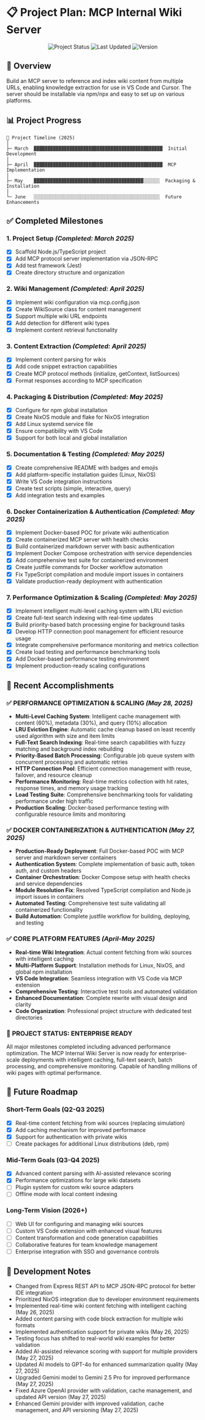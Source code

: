 # 📋 Project Plan: MCP Internal Wiki Server

<div align="center">

![Project Status](https://img.shields.io/badge/status-active-success.svg)
![Last Updated](https://img.shields.io/badge/last%20updated-May%2026%2C%202025-blue.svg)
![Version](https://img.shields.io/badge/version-1.0.0-blue.svg)

</div>

## 🔭 Overview

Build an MCP server to reference and index wiki content from multiple URLs, enabling knowledge extraction for use in VS Code and Cursor. The server should be installable via npm/npx and easy to set up on various platforms.

## 📊 Project Progress

```
📆 Project Timeline (2025)
│
├─ March  ▓▓▓▓▓▓▓▓▓▓▓▓▓▓▓▓▓▓▓▓▓▓▓▓▓▓▓▓▓▓▓▓▓▓▓▓▓▓▓▓▓▓▓▓▓▓▓  Initial Development
│
├─ April  ▓▓▓▓▓▓▓▓▓▓▓▓▓▓▓▓▓▓▓▓▓▓▓▓▓▓▓▓▓▓▓▓▓▓▓▓▓▓▓▓▓▓▓▓▓▓▓  MCP Implementation
│
├─ May    ▓▓▓▓▓▓▓▓▓▓▓▓▓▓▓▓▓▓▓▓▓▓▓▓▓▓▓▓▓▓▓▓▓▓▓▓▓▓▓▓░░░░░░  Packaging & Installation
│
└─ June   ░░░░░░░░░░░░░░░░░░░░░░░░░░░░░░░░░░░░░░░░░░░░░░  Future Enhancements
```

## ✅ Completed Milestones

### 1. **Project Setup** *(Completed: March 2025)*

- [x] Scaffold Node.js/TypeScript project
- [x] Add MCP protocol server implementation via JSON-RPC
- [x] Add test framework (Jest)
- [x] Create directory structure and organization

### 2. **Wiki Management** *(Completed: April 2025)*

- [x] Implement wiki configuration via mcp.config.json
- [x] Create WikiSource class for content management
- [x] Support multiple wiki URL endpoints
- [x] Add detection for different wiki types
- [x] Implement content retrieval functionality

### 3. **Content Extraction** *(Completed: April 2025)*

- [x] Implement content parsing for wikis
- [x] Add code snippet extraction capabilities
- [x] Create MCP protocol methods (initialize, getContext, listSources)
- [x] Format responses according to MCP specification

### 4. **Packaging & Distribution** *(Completed: May 2025)*

- [x] Configure for npm global installation
- [x] Create NixOS module and flake for NixOS integration
- [x] Add Linux systemd service file
- [x] Ensure compatibility with VS Code
- [x] Support for both local and global installation

### 5. **Documentation & Testing** *(Completed: May 2025)*

- [x] Create comprehensive README with badges and emojis
- [x] Add platform-specific installation guides (Linux, NixOS)
- [x] Write VS Code integration instructions
- [x] Create test scripts (simple, interactive, query)
- [x] Add integration tests and examples

### 6. **Docker Containerization & Authentication** *(Completed: May 2025)*

- [x] Implement Docker-based POC for private wiki authentication
- [x] Create containerized MCP server with health checks
- [x] Build containerized markdown server with basic authentication
- [x] Implement Docker Compose orchestration with service dependencies
- [x] Add comprehensive test suite for containerized environment
- [x] Create justfile commands for Docker workflow automation
- [x] Fix TypeScript compilation and module import issues in containers
- [x] Validate production-ready deployment with authentication

### 7. **Performance Optimization & Scaling** *(Completed: May 2025)*

- [x] Implement intelligent multi-level caching system with LRU eviction
- [x] Create full-text search indexing with real-time updates
- [x] Build priority-based batch processing engine for background tasks
- [x] Develop HTTP connection pool management for efficient resource usage
- [x] Integrate comprehensive performance monitoring and metrics collection
- [x] Create load testing and performance benchmarking tools
- [x] Add Docker-based performance testing environment
- [x] Implement production-ready scaling configurations

## 🚀 Recent Accomplishments

### ✅ **PERFORMANCE OPTIMIZATION & SCALING** *(May 28, 2025)*

- **Multi-Level Caching System**: Intelligent cache management with content (60%), metadata (30%), and query (10%) allocation
- **LRU Eviction Engine**: Automatic cache cleanup based on least recently used algorithm with size and item limits
- **Full-Text Search Indexing**: Real-time search capabilities with fuzzy matching and background index rebuilding
- **Priority-Based Batch Processing**: Configurable job queue system with concurrent processing and automatic retries
- **HTTP Connection Pool**: Efficient connection management with reuse, failover, and resource cleanup
- **Performance Monitoring**: Real-time metrics collection with hit rates, response times, and memory usage tracking
- **Load Testing Suite**: Comprehensive benchmarking tools for validating performance under high traffic
- **Production Scaling**: Docker-based performance testing with configurable resource limits and monitoring

### ✅ **DOCKER CONTAINERIZATION & AUTHENTICATION** *(May 27, 2025)*

- **Production-Ready Deployment**: Full Docker-based POC with MCP server and markdown server containers
- **Authentication System**: Complete implementation of basic auth, token auth, and custom headers
- **Container Orchestration**: Docker Compose setup with health checks and service dependencies
- **Module Resolution Fix**: Resolved TypeScript compilation and Node.js import issues in containers
- **Automated Testing**: Comprehensive test suite validating all containerized functionality
- **Build Automation**: Complete justfile workflow for building, deploying, and testing

### ✅ **CORE PLATFORM FEATURES** *(April-May 2025)*

- **Real-time Wiki Integration**: Actual content fetching from wiki sources with intelligent caching
- **Multi-Platform Support**: Installation methods for Linux, NixOS, and global npm installation
- **VS Code Integration**: Seamless integration with VS Code via MCP extension
- **Comprehensive Testing**: Interactive test tools and automated validation
- **Enhanced Documentation**: Complete rewrite with visual design and clarity
- **Code Organization**: Professional project structure with dedicated test directories

### 🎯 **PROJECT STATUS: ENTERPRISE READY**

All major milestones completed including advanced performance optimization. The MCP Internal Wiki Server is now ready for enterprise-scale deployments with intelligent caching, full-text search, batch processing, and comprehensive monitoring. Capable of handling millions of wiki pages with optimal performance.

## 🔮 Future Roadmap

### Short-Term Goals (Q2-Q3 2025)

- [x] Real-time content fetching from wiki sources (replacing simulation)
- [x] Add caching mechanism for improved performance
- [x] Support for authentication with private wikis
- [ ] Create packages for additional Linux distributions (deb, rpm)

### Mid-Term Goals (Q3-Q4 2025)

- [x] Advanced content parsing with AI-assisted relevance scoring
- [x] Performance optimizations for large wiki datasets
- [ ] Plugin system for custom wiki source adapters
- [ ] Offline mode with local content indexing

### Long-Term Vision (2026+)

- [ ] Web UI for configuring and managing wiki sources
- [ ] Custom VS Code extension with enhanced visual features
- [ ] Content transformation and code generation capabilities
- [ ] Collaborative features for team knowledge management
- [ ] Enterprise integration with SSO and governance controls

## 📝 Development Notes

- Changed from Express REST API to MCP JSON-RPC protocol for better IDE integration
- Prioritized NixOS integration due to developer environment requirements
- Implemented real-time wiki content fetching with intelligent caching (May 26, 2025)
- Added content parsing with code block extraction for multiple wiki formats
- Implemented authentication support for private wikis (May 26, 2025)
- Testing focus has shifted to real-world wiki examples for better validation
- Added AI-assisted relevance scoring with support for multiple providers (May 27, 2025)
- Updated AI models to GPT-4o for enhanced summarization quality (May 27, 2025)
- Upgraded Gemini model to Gemini 2.5 Pro for improved performance (May 27, 2025)
- Fixed Azure OpenAI provider with validation, cache management, and updated API version (May 27, 2025)
- Enhanced Gemini provider with improved validation, cache management, and API versioning (May 27, 2025)
